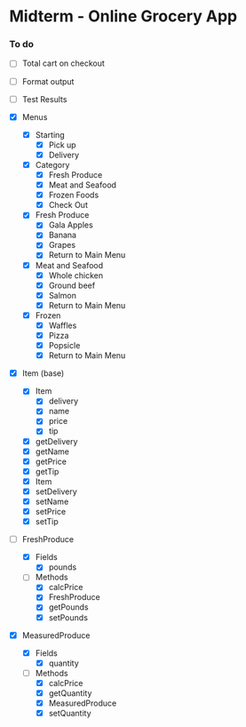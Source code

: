 # Midterm - Online Grocery App

### To do
* [ ] Total cart on checkout
* [ ] Format output
* [ ] Test Results

* [x] Menus
    * [x] Starting
        * [x] Pick up
        * [x] Delivery
    * [x] Category
        * [x] Fresh Produce
        * [x] Meat and Seafood
        * [x] Frozen Foods
        * [x] Check Out
    * [x] Fresh Produce
        * [x] Gala Apples
        * [x] Banana
        * [x] Grapes
        * [x] Return to Main Menu
    * [x] Meat and Seafood
        * [x] Whole chicken
        * [x] Ground beef
        * [x] Salmon
        * [x] Return to Main Menu
    * [x] Frozen
        * [x] Waffles
        * [x] Pizza
        * [x] Popsicle
        * [x] Return to Main Menu

* [x] Item (base)
    * [x] Item
        * [x] delivery
        * [x] name
        * [x] price
        * [x] tip
    * [x] getDelivery
    * [x] getName
    * [x] getPrice
    * [x] getTip
    * [x] Item
    * [x] setDelivery
    * [x] setName
    * [x] setPrice
    * [x] setTip
* [ ] FreshProduce
    * [x] Fields
        * [x] pounds
    * [ ] Methods
        * [x] calcPrice
        * [x] FreshProduce
        * [x] getPounds
        * [x] setPounds
* [x] MeasuredProduce
    * [x] Fields
        * [x] quantity
    * [ ] Methods
        * [x] calcPrice
        * [x] getQuantity
        * [x] MeasuredProduce
        * [x] setQuantity